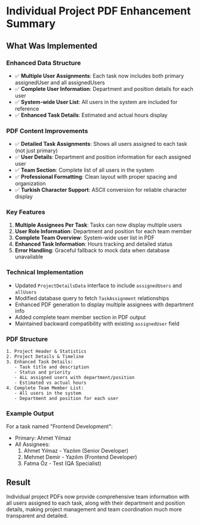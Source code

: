 # Individual Project PDF Enhancement Summary

## What Was Implemented

### Enhanced Data Structure
- ✅ **Multiple User Assignments**: Each task now includes both primary assignedUser and all assignedUsers
- ✅ **Complete User Information**: Department and position details for each user
- ✅ **System-wide User List**: All users in the system are included for reference
- ✅ **Enhanced Task Details**: Estimated and actual hours display

### PDF Content Improvements
- ✅ **Detailed Task Assignments**: Shows all users assigned to each task (not just primary)
- ✅ **User Details**: Department and position information for each assigned user
- ✅ **Team Section**: Complete list of all users in the system
- ✅ **Professional Formatting**: Clean layout with proper spacing and organization
- ✅ **Turkish Character Support**: ASCII conversion for reliable character display

### Key Features
1. **Multiple Assignees Per Task**: Tasks can now display multiple users
2. **User Role Information**: Department and position for each team member
3. **Complete Team Overview**: System-wide user list in PDF
4. **Enhanced Task Information**: Hours tracking and detailed status
5. **Error Handling**: Graceful fallback to mock data when database unavailable

### Technical Implementation
- Updated `ProjectDetailsData` interface to include `assignedUsers` and `allUsers`
- Modified database query to fetch `TaskAssignment` relationships
- Enhanced PDF generation to display multiple assignees with department info
- Added complete team member section in PDF output
- Maintained backward compatibility with existing `assignedUser` field

### PDF Structure
```
1. Project Header & Statistics
2. Project Details & Timeline
3. Enhanced Task Details:
   - Task title and description
   - Status and priority
   - ALL assigned users with department/position
   - Estimated vs actual hours
4. Complete Team Member List:
   - All users in the system
   - Department and position for each user
```

### Example Output
For a task named "Frontend Development":
- Primary: Ahmet Yılmaz
- All Assignees:
  1. Ahmet Yılmaz - Yazılım (Senior Developer)
  2. Mehmet Demir - Yazılım (Frontend Developer)
  3. Fatma Öz - Test (QA Specialist)

## Result
Individual project PDFs now provide comprehensive team information with all users assigned to each task, along with their department and position details, making project management and team coordination much more transparent and detailed.
